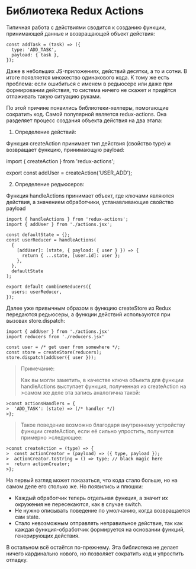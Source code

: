 # Библиотека Redux Actions
Типичная работа с действиями сводится к созданию функции, принимающей данные и возвращающей объект действия:

```javaskript
const addTask = (task) => ({
  type: 'ADD_TASK',
  payload: { task },
});
```

Даже в небольших JS-приложениях, действий десятки, а то и сотни. В итоге появляется множество одинакового кода. К тому же есть проблема: если ошибиться с именем в редьюсере или даже при формировании действия, то система ничего не скажет и придётся отлаживать такую ситуацию руками.

По этой причине появились библиотеки-хелперы, помогающие сократить код. Самой популярной является redux-actions. Она разделяет процесс создания объекта действия на два этапа:

1. Определение действий:

Функция createAction принимает тип действия (свойство type) и возвращает функцию, принимающую payload:

import { createAction } from 'redux-actions';

export const addUser = createAction('USER_ADD');

2. Определение редьюсеров:

Функция handleActions принимает объект, где ключами являются действия, а значением обработчики, устанавливающие свойство payload

```javaskript
import { handleActions } from 'redux-actions';
import { addUser } from './actions.jsx';
​
const defaultState = {};
const userReducer = handleActions(
  {
    [addUser]: (state, { payload: { user } }) => {
      return { ...state, [user.id]: user };
    },
  },
  defaultState
);
​
export default combineReducers({
  users: userReducer,
});
```

Далее уже привычным образом в функцию createStore из Redux передаются редьюсеры, а функции действий используются при вызовах store.dispatch:

```javaskript
import { addUser } from './actions.jsx'
import reducers from './reducers.jsx'

const user = /* get user from somewhere */;
const store = createStore(reducers);
store.dispatch(addUser({ user }));
```

>Примечание:
>
>Как вы могли заметить, в качестве ключа объекта для функции handleActions выступает функция, полученная из createAction на >самом же деле эта запись аналогична такой:

```javaskript
>const actionsHandlers = {
>  'ADD_TASK': (state) => (/* handler */)
>};
```

>Такое поведение возможно благодаря внутреннему устройству функции createAction, если её сильно упростить, получится примерно >следующее:

```javaskript
>const createAction = (type) => {
>  const actionCreator = (payload) => ({ type, payload });
>  actionCreator.toString = () => type; // black magic here
>  return actionCreator;
>};
```

На первый взгляд может показаться, что кода стало больше, но на самом деле его столько же. Но появились и плюшки:

- Каждый обработчик теперь отдельная функция, а значит их окружения не пересекаются, как в случае switch.
- Не нужно описывать поведение по умолчанию, когда возвращается сам state.
- Стало невозможным отправлять неправильное действие, так как каждая функция-обработчик формируется на основании функций, генерирующих действия.

В остальном всё остаётся по-прежнему. Эта библиотека не делает ничего кардинально нового, но позволяет сократить код и упростить отладку.
